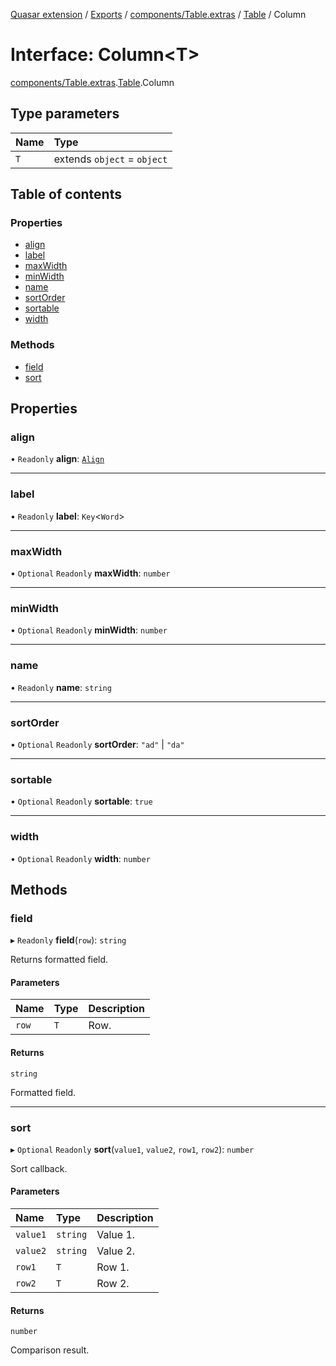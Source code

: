 [Quasar extension](../index.md) / [Exports](../modules.md) / [components/Table.extras](../modules/components_Table_extras.md) / [Table](../modules/components_Table_extras.Table.md) / Column

# Interface: Column<T\>

[components/Table.extras](../modules/components_Table_extras.md).[Table](../modules/components_Table_extras.Table.md).Column

## Type parameters

| Name | Type |
| :------ | :------ |
| `T` | extends `object` = `object` |

## Table of contents

### Properties

- [align](components_Table_extras.Table.Column.md#align)
- [label](components_Table_extras.Table.Column.md#label)
- [maxWidth](components_Table_extras.Table.Column.md#maxwidth)
- [minWidth](components_Table_extras.Table.Column.md#minwidth)
- [name](components_Table_extras.Table.Column.md#name)
- [sortOrder](components_Table_extras.Table.Column.md#sortorder)
- [sortable](components_Table_extras.Table.Column.md#sortable)
- [width](components_Table_extras.Table.Column.md#width)

### Methods

- [field](components_Table_extras.Table.Column.md#field)
- [sort](components_Table_extras.Table.Column.md#sort)

## Properties

### align

• `Readonly` **align**: [`Align`](../modules/components_Table_extras.Table.md#align)

___

### label

• `Readonly` **label**: `Key`<`Word`\>

___

### maxWidth

• `Optional` `Readonly` **maxWidth**: `number`

___

### minWidth

• `Optional` `Readonly` **minWidth**: `number`

___

### name

• `Readonly` **name**: `string`

___

### sortOrder

• `Optional` `Readonly` **sortOrder**: ``"ad"`` \| ``"da"``

___

### sortable

• `Optional` `Readonly` **sortable**: ``true``

___

### width

• `Optional` `Readonly` **width**: `number`

## Methods

### field

▸ `Readonly` **field**(`row`): `string`

Returns formatted field.

#### Parameters

| Name | Type | Description |
| :------ | :------ | :------ |
| `row` | `T` | Row. |

#### Returns

`string`

Formatted field.

___

### sort

▸ `Optional` `Readonly` **sort**(`value1`, `value2`, `row1`, `row2`): `number`

Sort callback.

#### Parameters

| Name | Type | Description |
| :------ | :------ | :------ |
| `value1` | `string` | Value 1. |
| `value2` | `string` | Value 2. |
| `row1` | `T` | Row 1. |
| `row2` | `T` | Row 2. |

#### Returns

`number`

Comparison result.
